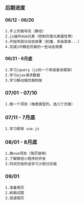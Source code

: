 ### 后期进度

#### 06/12 - 06/20
	1.手上页面写完（静态）
	2.js操作dom元素（控制页面元素属性等）
	3.开始写部分动态效果（轮播，多级菜单...）
	4.完成1中静态页面的一些动态效果


#### 06/21 - 6月底
	1.学习jquery（js的一个库或者说框架）
	2.学习ajax请求数据
	3.学习移动端页面构架
	

### 07/01 - 07/10
	1.做一个项目（电商类型的，选几个页面）

### 07/11 - 7月底
	1.学习框架 vue.js

### 08/01 - 8月底
	1.做vue项目（简历使用）	
	2.了解微信小程序的开发	
	3.时间充裕的话学习少部分后端		

### 09/01 
	1.准备简历
	2.刷面试题
	3.投递简历	
	
	